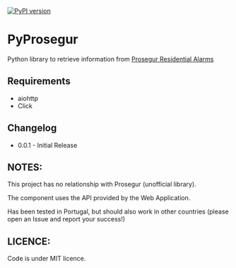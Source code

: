 [![PyPI version](https://badge.fury.io/py/pyprosegur.svg)](https://badge.fury.io/py/pyprosegur)

# PyProsegur
Python library to retrieve information from [Prosegur Residential Alarms](http://www.prosegur.pt)

## Requirements
- aiohttp
- Click 

## Changelog

* 0.0.1 - Initial Release

## NOTES:

This project has no relationship with Prosegur (unofficial library).

The component uses the API provided by the Web Application.

Has been tested in Portugal, but should also work in other countries (please open an Issue and report your success!)

## LICENCE:
Code is under MIT licence.  